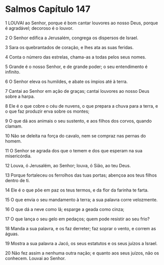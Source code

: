 # Salmos Capítulo 147

1	LOUVAI ao Senhor, porque é bom cantar louvores ao nosso Deus, porque é agradável; decoroso é o louvor.

2	O Senhor edifica a Jerusalém, congrega os dispersos de Israel.

3	Sara os quebrantados de coração, e lhes ata as suas feridas.

4	Conta o número das estrelas, chama-as a todas pelos seus nomes.

5	Grande é o nosso Senhor, e de grande poder; o seu entendimento é infinito.

6	O Senhor eleva os humildes, e abate os ímpios até à terra.

7	Cantai ao Senhor em ação de graças; cantai louvores ao nosso Deus sobre a harpa.

8	Ele é o que cobre o céu de nuvens, o que prepara a chuva para a terra, e o que faz produzir erva sobre os montes;

9	O que dá aos animais o seu sustento, e aos filhos dos corvos, quando clamam.

10	Não se deleita na força do cavalo, nem se compraz nas pernas do homem.

11	O Senhor se agrada dos que o temem e dos que esperam na sua misericórdia.

12	Louva, ó Jerusalém, ao Senhor; louva, ó Sião, ao teu Deus.

13	Porque fortaleceu os ferrolhos das tuas portas; abençoa aos teus filhos dentro de ti.

14	Ele é o que põe em paz os teus termos, e da flor da farinha te farta.

15	O que envia o seu mandamento à terra; a sua palavra corre velozmente.

16	O que dá a neve como lã; esparge a geada como cinza;

17	O que lança o seu gelo em pedaços; quem pode resistir ao seu frio?

18	Manda a sua palavra, e os faz derreter; faz soprar o vento, e correm as águas.

19	Mostra a sua palavra a Jacó, os seus estatutos e os seus juízos a Israel.

20	Não fez assim a nenhuma outra nação; e quanto aos seus juízos, não os conhecem. Louvai ao Senhor.

